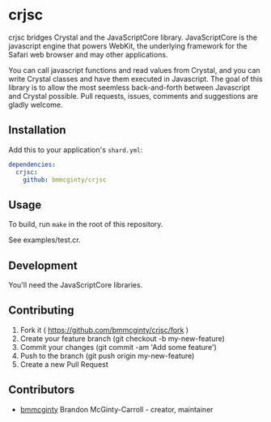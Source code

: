 # crjsc

crjsc bridges Crystal and the JavaScriptCore library.
JavaScriptCore is the javascript engine that powers WebKit, the underlying framework for the Safari web browser and may other applications.

You can call javascript functions and read values from Crystal, and you can write Crystal classes and have them executed in Javascript.
The goal of this library is to allow the most seemless back-and-forth between Javascript and Crystal possible.
Pull requests, issues, comments and suggestions are gladly welcome.

## Installation

Add this to your application's `shard.yml`:

```yaml
dependencies:
  crjsc:
    github: bmmcginty/crjsc
```

## Usage

To build, run `make` in the root of this repository.

See examples/test.cr.

## Development

You'll need the JavaScriptCore libraries.


## Contributing

1. Fork it ( https://github.com/bmmcginty/crjsc/fork )
2. Create your feature branch (git checkout -b my-new-feature)
3. Commit your changes (git commit -am 'Add some feature')
4. Push to the branch (git push origin my-new-feature)
5. Create a new Pull Request

## Contributors

- [bmmcginty](https://github.com/bmmcginty) Brandon McGinty-Carroll - creator, maintainer
